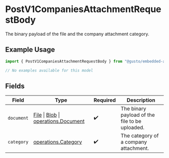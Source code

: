 # PostV1CompaniesAttachmentRequestBody

The binary payload of the file and the company attachment category.

## Example Usage

```typescript
import { PostV1CompaniesAttachmentRequestBody } from "@gusto/embedded-api/models/operations/postv1companiesattachment.js";

// No examples available for this model
```

## Fields

| Field                                                                                                                                                                                      | Type                                                                                                                                                                                       | Required                                                                                                                                                                                   | Description                                                                                                                                                                                |
| ------------------------------------------------------------------------------------------------------------------------------------------------------------------------------------------ | ------------------------------------------------------------------------------------------------------------------------------------------------------------------------------------------ | ------------------------------------------------------------------------------------------------------------------------------------------------------------------------------------------ | ------------------------------------------------------------------------------------------------------------------------------------------------------------------------------------------ |
| `document`                                                                                                                                                                                 | [File](https://developer.mozilla.org/en-US/docs/Web/API/File) \| [Blob](https://developer.mozilla.org/en-US/docs/Web/API/Blob) \| [operations.Document](../../models/operations/document.md) | :heavy_check_mark:                                                                                                                                                                         | The binary payload of the file to be uploaded.                                                                                                                                             |
| `category`                                                                                                                                                                                 | [operations.Category](../../models/operations/category.md)                                                                                                                                 | :heavy_check_mark:                                                                                                                                                                         | The category of a company attachment.                                                                                                                                                      |